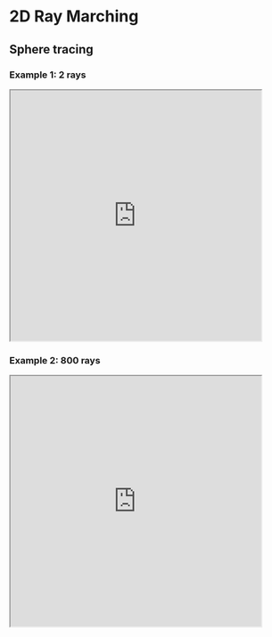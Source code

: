 # 2D Ray Marching

## Sphere tracing
### Example 1: 2 rays

<iframe height=450 width=450 src="https://preview.p5js.org/samuel0007/embed/TFOpt0YN8"></iframe>

### Example 2: 800 rays

<iframe height=450 width=450 src="https://preview.p5js.org/samuel0007/embed/ZEVkl6_QQ"></iframe>